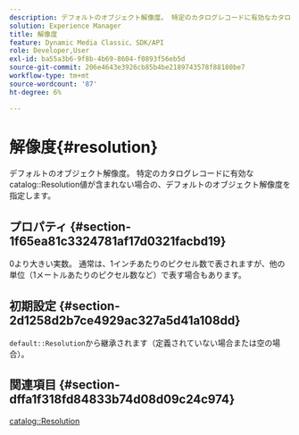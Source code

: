 ```yaml
---
description: デフォルトのオブジェクト解像度。 特定のカタログレコードに有効なカタログの解像度の値が含まれていない場合に、デフォルトのオブジェクト解像度を指定します。
solution: Experience Manager
title: 解像度
feature: Dynamic Media Classic、SDK/API
role: Developer,User
exl-id: ba55a3b6-9f8b-4b69-8604-f0893f56eb5d
source-git-commit: 206e4643e3926cb85b4be2189743578f88180be7
workflow-type: tm+mt
source-wordcount: '87'
ht-degree: 6%

---
```


# 解像度{#resolution}

デフォルトのオブジェクト解像度。 特定のカタログレコードに有効なcatalog::Resolution値が含まれない場合の、デフォルトのオブジェクト解像度を指定します。

## プロパティ {#section-1f65ea81c3324781af17d0321facbd19}

0より大きい実数。 通常は、1インチあたりのピクセル数で表されますが、他の単位（1メートルあたりのピクセル数など）で表す場合もあります。

## 初期設定 {#section-2d1258d2b7ce4929ac327a5d41a108dd}

`default::Resolution`から継承されます（定義されていない場合または空の場合）。

## 関連項目 {#section-dffa1f318fd84833b74d08d09c24c974}

[catalog::Resolution](../../../../../is-api/image-catalog/image-serving-api-ref/c-image-catalog-reference/c-image-svg-data-reference/c-image-data-reference/r-resolution-cat.md#reference-de489f5f36b64bd0831749546f8728e1)
